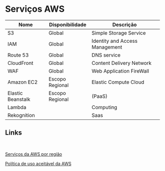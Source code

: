 # Serviços AWS

Nome                      |   Disponibilidade      |        Descrição
--------------------------|------------------------|------------------
S3                        |     Global             | Simple Storage Service
IAM                       |     Global             | Identity and Access Management
Route 53                  |     Global             | DNS service
CloudFront                |     Global             | Content Delivery Network
WAF                       |     Global             | Web Application FireWall
Amazon EC2                |  Escopo Regional       | Elastic Compute Cloud
Elastic Beanstalk         |  Escopo Regional       | (PaaS)
Lambda                    |                        | Computing
Rekognition               |                        | Saas



## Links
<br>

[Serviços da AWS por região](https://aws.amazon.com/pt/about-aws/global-infrastructure/regional-product-services/?p=ngi&loc=4)

[Política de uso aceitável da AWS](https://aws.amazon.com/pt/aup/)